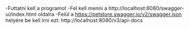 -Futtatni kell a programot
-Fel kell menni a http://localhost:8080/swagger-ui/index.html oldalra
-Felül a https://petstore.swagger.io/v2/swagger.json helyére be kell írni ezt: http://localhost:8080/v3/api-docs
